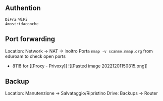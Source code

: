 ## Authention
```
DiFra WiFi
4mostridaconche
```

## Port forwarding
Location: Network -> NAT -> Inoltro Porta
`nmap -v scanme.nmap.org` from eduroam to check open ports
- 8118 for [[Proxy - Privoxy]]
![[Pasted image 20221201150315.png]]
## Backup
Location: Manutenzione -> Salvataggio/Ripristino
Drive: Backups -> Router